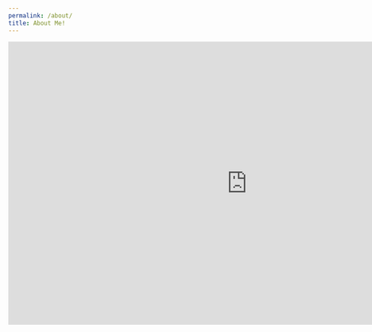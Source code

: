 ```yaml
---
permalink: /about/
title: About Me!
---
```


<iframe src="https://docs.google.com/presentation/d/e/2PACX-1vSfb9PE1JR5PoNL5N3PB1qCxxoIVEvAAcuH7GzvRngvdEqLrrpIAHKsFUKzxFvkO6_TQYEPWwPuDM27/embed?start=true&loop=true&delayms=3000" frameborder="0" width="960" height="569" allowfullscreen="true" mozallowfullscreen="true" webkitallowfullscreen="true"></iframe>
